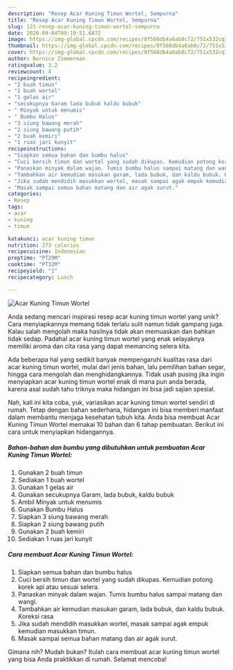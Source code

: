 ```yaml
---
description: "Resep Acar Kuning Timun Wortel, Sempurna"
title: "Resep Acar Kuning Timun Wortel, Sempurna"
slug: 121-resep-acar-kuning-timun-wortel-sempurna
date: 2020-09-04T09:19:51.687Z
image: https://img-global.cpcdn.com/recipes/0f566db4a6ab8c72/751x532cq70/acar-kuning-timun-wortel-foto-resep-utama.jpg
thumbnail: https://img-global.cpcdn.com/recipes/0f566db4a6ab8c72/751x532cq70/acar-kuning-timun-wortel-foto-resep-utama.jpg
cover: https://img-global.cpcdn.com/recipes/0f566db4a6ab8c72/751x532cq70/acar-kuning-timun-wortel-foto-resep-utama.jpg
author: Bernice Zimmerman
ratingvalue: 3.2
reviewcount: 4
recipeingredient:
- "2 buah timun"
- "1 buah wortel"
- "1 gelas air"
- "secukupnya Garam lada bubuk kaldu bubuk"
- " Minyak untuk menumis"
- " Bumbu Halus"
- "3 siung bawang merah"
- "2 siung bawang putih"
- "2 buah kemiri"
- "1 ruas jari kunyit"
recipeinstructions:
- "Siapkan semua bahan dan bumbu halus"
- "Cuci bersih timun dan wortel yang sudah dikupas. Kemudian potong korek api atau sesuai selera."
- "Panaskan minyak dalam wajan. Tumis bumbu halus sampai matang dan wangi."
- "Tambahkan air kemudian masukan garam, lada bubuk, dan kaldu bubuk. Koreksi rasa"
- "Jika sudah mendidih masukkan wortel, masak sampai agak empuk kemudian masukkan timun."
- "Masak sampai semua bahan matang dan air agak surut."
categories:
- Resep
tags:
- acar
- kuning
- timun

katakunci: acar kuning timun 
nutrition: 273 calories
recipecuisine: Indonesian
preptime: "PT29M"
cooktime: "PT32M"
recipeyield: "1"
recipecategory: Lunch

---
```



![Acar Kuning Timun Wortel](https://img-global.cpcdn.com/recipes/0f566db4a6ab8c72/751x532cq70/acar-kuning-timun-wortel-foto-resep-utama.jpg)

Anda sedang mencari inspirasi resep acar kuning timun wortel yang unik? Cara menyiapkannya memang tidak terlalu sulit namun tidak gampang juga. Kalau salah mengolah maka hasilnya tidak akan memuaskan dan bahkan tidak sedap. Padahal acar kuning timun wortel yang enak selayaknya memiliki aroma dan cita rasa yang dapat memancing selera kita.

Ada beberapa hal yang sedikit banyak mempengaruhi kualitas rasa dari acar kuning timun wortel, mulai dari jenis bahan, lalu pemilihan bahan segar, hingga cara mengolah dan menghidangkannya. Tidak usah pusing jika ingin menyiapkan acar kuning timun wortel enak di mana pun anda berada, karena asal sudah tahu triknya maka hidangan ini bisa jadi sajian spesial.




Nah, kali ini kita coba, yuk, variasikan acar kuning timun wortel sendiri di rumah. Tetap dengan bahan sederhana, hidangan ini bisa memberi manfaat dalam membantu menjaga kesehatan tubuh kita. Anda bisa membuat Acar Kuning Timun Wortel memakai 10 bahan dan 6 tahap pembuatan. Berikut ini cara untuk menyiapkan hidangannya.

<!--inarticleads1-->

##### Bahan-bahan dan bumbu yang dibutuhkan untuk pembuatan Acar Kuning Timun Wortel:

1. Gunakan 2 buah timun
1. Sediakan 1 buah wortel
1. Gunakan 1 gelas air
1. Gunakan secukupnya Garam, lada bubuk, kaldu bubuk
1. Ambil  Minyak untuk menumis
1. Gunakan  Bumbu Halus
1. Siapkan 3 siung bawang merah
1. Siapkan 2 siung bawang putih
1. Gunakan 2 buah kemiri
1. Sediakan 1 ruas jari kunyit




<!--inarticleads2-->

##### Cara membuat Acar Kuning Timun Wortel:

1. Siapkan semua bahan dan bumbu halus
1. Cuci bersih timun dan wortel yang sudah dikupas. Kemudian potong korek api atau sesuai selera.
1. Panaskan minyak dalam wajan. Tumis bumbu halus sampai matang dan wangi.
1. Tambahkan air kemudian masukan garam, lada bubuk, dan kaldu bubuk. Koreksi rasa
1. Jika sudah mendidih masukkan wortel, masak sampai agak empuk kemudian masukkan timun.
1. Masak sampai semua bahan matang dan air agak surut.




Gimana nih? Mudah bukan? Itulah cara membuat acar kuning timun wortel yang bisa Anda praktikkan di rumah. Selamat mencoba!
